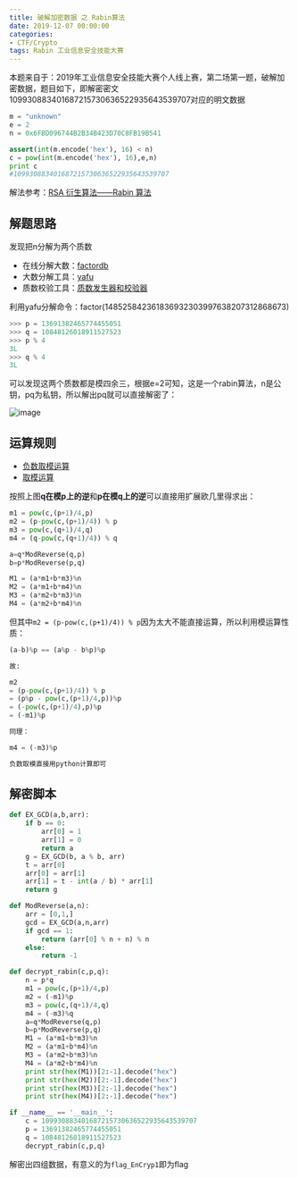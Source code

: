 ```yaml
---
title: 破解加密数据 之 Rabin算法
date: 2019-12-07 00:00:00
categories:
- CTF/Crypto
tags: Rabin 工业信息安全技能大赛
---
```


本题来自于：2019年工业信息安全技能大赛个人线上赛，第二场第一题，破解加密数据，题目如下，即解密密文109930883401687215730636522935643539707对应的明文数据

```python
m = "unknown"
e = 2
n = 0x6FBD096744B2B34B423D70C8FB19B541

assert(int(m.encode('hex'), 16) < n)
c = pow(int(m.encode('hex'), 16),e,n)
print c
#109930883401687215730636522935643539707
```

解法参考：[RSA 衍生算法——Rabin 算法](https://www.jianshu.com/p/c18ee34058ed)

## 解题思路

发现把n分解为两个质数

- 在线分解大数：[factordb](http://www.factordb.com/)
- 大数分解工具：[yafu](https://sourceforge.net/projects/yafu/)
- 质数校验工具：[质数发生器和校验器](https://zh.numberempire.com/primenumbers.php)

利用yafu分解命令：factor(148525842361836932303997638207312868673)

```python
>>> p = 13691382465774455051
>>> q = 10848126018911527523
>>> p % 4
3L
>>> q % 4
3L
```
可以发现这两个质数都是模四余三，根据e=2可知，这是一个rabin算法，n是公钥，pq为私钥，所以解出pq就可以直接解密了：

![image](https://xuanxuanblingbling.github.io/assets/pic/rabin/rabin.png)

## 运算规则

- [负数取模运算](https://blog.csdn.net/ao_xiaoqiang/article/details/17360179)
- [取模运算](https://baike.baidu.com/item/%E5%8F%96%E6%A8%A1%E8%BF%90%E7%AE%97/10739384)

按照上图**q在模p上的逆**和**p在模q上的逆**可以直接用扩展欧几里得求出：

```python
m1 = pow(c,(p+1)/4,p)
m2 = (p-pow(c,(p+1)/4)) % p
m3 = pow(c,(q+1)/4,q)
m4 = (q-pow(c,(q+1)/4)) % q

a=q*ModReverse(q,p)
b=p*ModReverse(p,q)

M1 = (a*m1+b*m3)%n
M2 = (a*m1+b*m4)%n
M3 = (a*m2+b*m3)%n
M4 = (a*m2+b*m4)%n
```

但其中`m2 = (p-pow(c,(p+1)/4)) % p`因为太大不能直接运算，所以利用模运算性质：



```python
(a-b)%p == (a%p - b%p)%p 

故:

m2
= (p-pow(c,(p+1)/4)) % p
= (p%p - pow(c,(p+1)/4,p))%p
= (-pow(c,(p+1)/4),p)%p
= (-m1)%p

同理：

m4 = (-m3)%p

负数取模直接用python计算即可
```

## 解密脚本

```python
def EX_GCD(a,b,arr):
    if b == 0:
        arr[0] = 1
        arr[1] = 0
        return a
    g = EX_GCD(b, a % b, arr)
    t = arr[0]
    arr[0] = arr[1]
    arr[1] = t - int(a / b) * arr[1]
    return g

def ModReverse(a,n):
    arr = [0,1,]
    gcd = EX_GCD(a,n,arr)
    if gcd == 1:
        return (arr[0] % n + n) % n
    else:
        return -1

def decrypt_rabin(c,p,q):
	n = p*q
	m1 = pow(c,(p+1)/4,p)
	m2 = (-m1)%p
	m3 = pow(c,(q+1)/4,q)
	m4 = (-m3)%q
	a=q*ModReverse(q,p)
	b=p*ModReverse(p,q)
	M1 = (a*m1+b*m3)%n
	M2 = (a*m1+b*m4)%n
	M3 = (a*m2+b*m3)%n
	M4 = (a*m2+b*m4)%n
	print str(hex(M1))[2:-1].decode("hex")
	print str(hex(M2))[2:-1].decode("hex")
	print str(hex(M3))[2:-1].decode("hex")
	print str(hex(M4))[2:-1].decode("hex")

if __name__ == '__main__':
	c = 109930883401687215730636522935643539707
	p = 13691382465774455051
	q = 10848126018911527523
	decrypt_rabin(c,p,q)
```

解密出四组数据，有意义的为`flag_EnCryp1`即为flag

